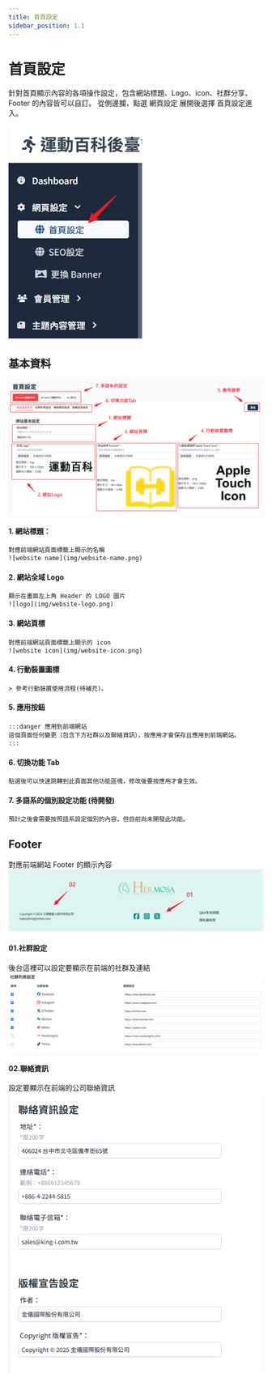```yaml
---
title: 首頁設定
sidebar_position: 1.1
---
```


# 首頁設定

針對首頁顯示內容的各項操作設定，包含網站標題、Logo、icon、社群分享、Footer 的內容皆可以自訂。
從側邊攔，點選 網頁設定 展開後選擇 首頁設定進入。

![enter page](img/enter-homepage-setting.png)

## 基本資料

![basic-setting](img/basic-setting.png)

#### 1. 網站標題：

    對應前端網站頁面標籤上顯示的名稱
    ![website name](img/website-name.png)

#### 2. 網站全域 Logo

    顯示在畫面左上角 Header 的 LOGO 圖片
    ![logo](img/website-logo.png)

#### 3. 網站頁標

    對應前端網站頁面標籤上顯示的 icon
    ![website icon](img/website-icon.png)

#### 4. 行動裝置圖標

    > 參考行動裝置使用流程(待補充)。

#### 5. 應用按鈕

    :::danger 應用到前端網站
    這個頁面任何變更（包含下方社群以及聯絡資訊），按應用才會保存且應用到前端網站。
    :::

#### 6. 切換功能 Tab

    點選後可以快速跳轉到此頁面其他功能區塊，修改後要按應用才會生效。

#### 7. 多語系的個別設定功能 (待開發)

    預計之後會需要按照語系設定個別的內容，但目前尚未開發此功能。

## Footer

對應前端網站 Footer 的顯示內容
![footer](img/footer.png)

#### 01.社群設定

後台這裡可以設定要顯示在前端的社群及連結
![alt text](img/social-list.png)

#### 02.聯絡資訊

設定要顯示在前端的公司聯絡資訊
![alt text](img/comtact.png)
